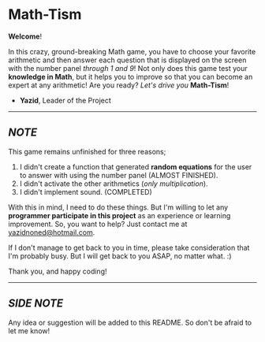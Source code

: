 Math-Tism
=========

**Welcome**!

In this crazy, ground-breaking Math game, you have to choose your favorite arithmetic and then answer each question that is displayed on the screen with the number panel *through 1 and 9*! Not only does this game test your **knowledge in Math**, but it helps you to improve so that you can become an expert at any arithmetic! Are you ready? *Let's drive you* **Math-Tism**!

- **Yazid**, Leader of the Project


--------------


*NOTE*
------
This game remains unfinished for three reasons;

1. I didn't create a function that generated **random equations** for the user to answer with using the number panel (ALMOST FINISHED).
2. I didn't activate the other arithmetics (*only multiplication*).
3. I didn't implement sound. (COMPLETED) 


With this in mind, I need to do these things. But I'm willing to let any **programmer participate in this project** as an experience or learning improvement. So, you want to help? Just contact me at yazidnoned@hotmail.com.

If I don't manage to get back to you in time, please take consideration that I'm probably busy. But I will get back to you ASAP, no matter what. :)

Thank you, and happy coding!

-----------

*SIDE NOTE*
---

Any idea or suggestion will be added to this README. So don't be afraid to let me know!

